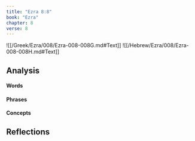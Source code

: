 ```yaml
---
title: "Ezra 8:8"
book: "Ezra"
chapter: 8
verse: 8
---
```

![[/Greek/Ezra/008/Ezra-008-008G.md#Text]]
![[/Hebrew/Ezra/008/Ezra-008-008H.md#Text]]

## Analysis

#### Words

#### Phrases

#### Concepts

## Reflections
